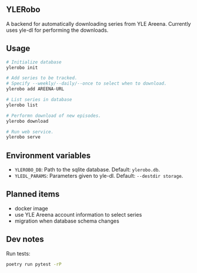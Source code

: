 ## YLERobo

A backend for automatically downloading series from YLE Areena. Currently uses yle-dl for performing the downloads.


## Usage

```sh
# Initialize database
ylerobo init

# Add series to be tracked.
# Specify --weekly/--daily/--once to select when to download.
ylerobo add AREENA-URL

# List series in database
ylerobo list

# Performn download of new episodes.
ylerobo download

# Run web service.
ylerobo serve
```

## Environment variables

- `YLEROBO_DB`: Path to the sqlite database. Default: `ylerobo.db`.
- `YLEDL_PARAMS`: Parameters given to yle-dl. Default: `--destdir storage`.


## Planned items

- docker image
- use YLE Areena account information to select series
- migration when database schema changes


## Dev notes

Run tests:
```sh
poetry run pytest -rP
```
